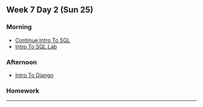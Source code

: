 ## Week 7 Day 2 (Sun 25)

### Morning

- [Continue Intro To SQL][1]
- [Intro To SQL Lab][2]



### Afternoon

- [Intro To Django][3]



### Homework



[1]: ./intro-to-sql/
[2]: ./intro-to-sql-lab/
[3]: ./intro-to-django/


---
